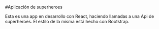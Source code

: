 #Aplicación de superheroes

Esta es una app en desarrollo con React, haciendo llamadas a una Api de superheroes. El estilo de la misma está hecho con Bootstrap.


